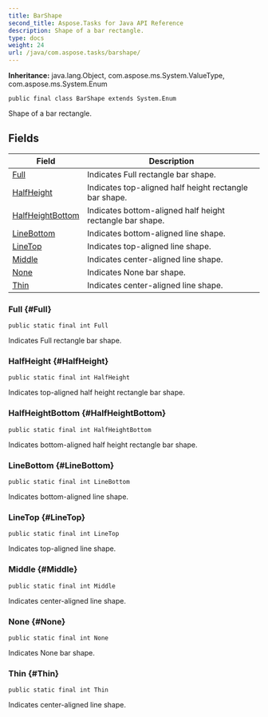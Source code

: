```yaml
---
title: BarShape
second_title: Aspose.Tasks for Java API Reference
description: Shape of a bar rectangle.
type: docs
weight: 24
url: /java/com.aspose.tasks/barshape/
---
```


**Inheritance:**
java.lang.Object, com.aspose.ms.System.ValueType, com.aspose.ms.System.Enum
```
public final class BarShape extends System.Enum
```

Shape of a bar rectangle.
## Fields

| Field | Description |
| --- | --- |
| [Full](#Full) | Indicates Full rectangle bar shape. |
| [HalfHeight](#HalfHeight) | Indicates top-aligned half height rectangle bar shape. |
| [HalfHeightBottom](#HalfHeightBottom) | Indicates bottom-aligned half height rectangle bar shape. |
| [LineBottom](#LineBottom) | Indicates bottom-aligned line shape. |
| [LineTop](#LineTop) | Indicates top-aligned line shape. |
| [Middle](#Middle) | Indicates center-aligned line shape. |
| [None](#None) | Indicates None bar shape. |
| [Thin](#Thin) | Indicates center-aligned line shape. |
### Full {#Full}
```
public static final int Full
```


Indicates Full rectangle bar shape.

### HalfHeight {#HalfHeight}
```
public static final int HalfHeight
```


Indicates top-aligned half height rectangle bar shape.

### HalfHeightBottom {#HalfHeightBottom}
```
public static final int HalfHeightBottom
```


Indicates bottom-aligned half height rectangle bar shape.

### LineBottom {#LineBottom}
```
public static final int LineBottom
```


Indicates bottom-aligned line shape.

### LineTop {#LineTop}
```
public static final int LineTop
```


Indicates top-aligned line shape.

### Middle {#Middle}
```
public static final int Middle
```


Indicates center-aligned line shape.

### None {#None}
```
public static final int None
```


Indicates None bar shape.

### Thin {#Thin}
```
public static final int Thin
```


Indicates center-aligned line shape.

